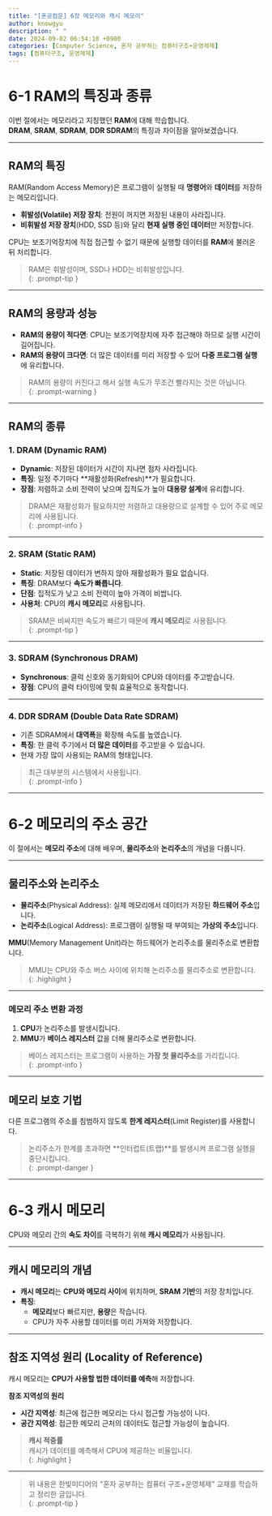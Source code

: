 ```yaml
---
title: "[혼공컴운] 6장 메모리와 캐시 메모리"
author: knowgyu
description: " "
date: 2024-09-02 06:54:10 +0900
categories: [Computer Science, 혼자 공부하는 컴퓨터구조+운영체제]
tags: [컴퓨터구조, 운영체제]
---
```


# 6-1 RAM의 특징과 종류

이번 절에서는 메모리라고 지칭했던 **RAM**에 대해 학습합니다.  
**DRAM**, **SRAM**, **SDRAM**, **DDR SDRAM**의 특징과 차이점을 알아보겠습니다.

---

## RAM의 특징

RAM(Random Access Memory)은 프로그램이 실행될 때 **명령어**와 **데이터**를 저장하는 메모리입니다.

- **휘발성(Volatile) 저장 장치**: 전원이 꺼지면 저장된 내용이 사라집니다.
- **비휘발성 저장 장치**(HDD, SSD 등)와 달리 **현재 실행 중인 데이터**만 저장합니다.

CPU는 보조기억장치에 직접 접근할 수 없기 때문에 실행할 데이터를 **RAM**에 불러온 뒤 처리합니다.

> RAM은 휘발성이며, SSD나 HDD는 비휘발성입니다.  
{: .prompt-tip }

---

## RAM의 용량과 성능

- **RAM의 용량이 적다면**: CPU는 보조기억장치에 자주 접근해야 하므로 실행 시간이 길어집니다.
- **RAM의 용량이 크다면**: 더 많은 데이터를 미리 저장할 수 있어 **다중 프로그램 실행**에 유리합니다.

> RAM의 용량이 커진다고 해서 실행 속도가 무조건 빨라지는 것은 아닙니다.  
{: .prompt-warning }

---

## RAM의 종류

### 1. DRAM (Dynamic RAM)

- **Dynamic**: 저장된 데이터가 시간이 지나면 점차 사라집니다.
- **특징**: 일정 주기마다 **재활성화(Refresh)**가 필요합니다.
- **장점**: 저렴하고 소비 전력이 낮으며 집적도가 높아 **대용량 설계**에 유리합니다.

> DRAM은 재활성화가 필요하지만 저렴하고 대용량으로 설계할 수 있어 주로 메모리에 사용됩니다.  
{: .prompt-info }

---

### 2. SRAM (Static RAM)

- **Static**: 저장된 데이터가 변하지 않아 재활성화가 필요 없습니다.
- **특징**: DRAM보다 **속도가 빠릅니다**.
- **단점**: 집적도가 낮고 소비 전력이 높아 가격이 비쌉니다.  
- **사용처**: CPU의 **캐시 메모리**로 사용됩니다.

> SRAM은 비싸지만 속도가 빠르기 때문에 **캐시 메모리**로 사용됩니다.  
{: .prompt-tip }

---

### 3. SDRAM (Synchronous DRAM)

- **Synchronous**: 클럭 신호와 동기화되어 CPU와 데이터를 주고받습니다.  
- **장점**: CPU의 클럭 타이밍에 맞춰 효율적으로 동작합니다.

---

### 4. DDR SDRAM (Double Data Rate SDRAM)

- 기존 SDRAM에서 **대역폭**을 확장해 속도를 높였습니다.
- **특징**: 한 클럭 주기에서 **더 많은 데이터**를 주고받을 수 있습니다.
- 현재 가장 많이 사용되는 RAM의 형태입니다.

> 최근 대부분의 시스템에서 사용됩니다.  
{: .prompt-info }

---

# 6-2 메모리의 주소 공간

이 절에서는 **메모리 주소**에 대해 배우며, **물리주소**와 **논리주소**의 개념을 다룹니다.

---

## 물리주소와 논리주소

- **물리주소**(Physical Address): 실제 메모리에서 데이터가 저장된 **하드웨어 주소**입니다.
- **논리주소**(Logical Address): 프로그램이 실행될 때 부여되는 **가상의 주소**입니다.

**MMU**(Memory Management Unit)라는 하드웨어가 논리주소를 물리주소로 변환합니다.

> MMU는 CPU와 주소 버스 사이에 위치해 논리주소를 물리주소로 변환합니다.  
{: .highlight }

---

### 메모리 주소 변환 과정

1. **CPU**가 논리주소를 발생시킵니다.
2. **MMU**가 **베이스 레지스터** 값을 더해 물리주소로 변환합니다.

> 베이스 레지스터는 프로그램이 사용하는 **가장 첫 물리주소**를 가리킵니다.  
{: .prompt-info }

---

## 메모리 보호 기법

다른 프로그램의 주소를 침범하지 않도록 **한계 레지스터**(Limit Register)를 사용합니다.

> 논리주소가 한계를 초과하면 **인터럽트(트랩)**를 발생시켜 프로그램 실행을 중단시킵니다.  
{: .prompt-danger }

---

# 6-3 캐시 메모리

CPU와 메모리 간의 **속도 차이**를 극복하기 위해 **캐시 메모리**가 사용됩니다.

---

## 캐시 메모리의 개념

- **캐시 메모리**는 **CPU와 메모리 사이**에 위치하며, **SRAM 기반**의 저장 장치입니다.
- **특징**:
  - **메모리**보다 빠르지만, **용량**은 작습니다.
  - CPU가 자주 사용할 데이터를 미리 가져와 저장합니다.

---

## 참조 지역성 원리 (Locality of Reference)

캐시 메모리는 **CPU가 사용할 법한 데이터를 예측**해 저장합니다.

**참조 지역성의 원리**  
- **시간 지역성**: 최근에 접근한 메모리는 다시 접근할 가능성이 니다.  
- **공간 지역성**: 접근한 메모리 근처의 데이터도 접근할 가능성이 높습니다.  

> **캐시 적중률**  
> 캐시가 데이터를 예측해서 CPU에 제공하는 비율입니다.  
{: .highlight }

---

> 위 내용은 한빛미디어의 "혼자 공부하는 컴퓨터 구조+운영체제" 교재를 학습하고 정리한 글입니다.  
{: .prompt-tip }
